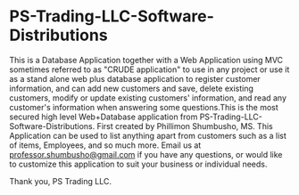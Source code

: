 # PS-Trading-LLC-Software-Distributions
This is a Database Application together with a Web Application using MVC sometimes referred to as "CRUDE application" to use in any project or use it as a stand alone web plus database application to register customer information, and can add new customers and save, delete existing customers, modify or update existing customers' information, and read any customer's information when answering some questions.This is the most secured high level Web+Database application from PS-Trading-LLC-Software-Distributions. First created by Phillimon Shumbusho, MS. This Application can be used to list anything apart from customers such as a list of items, Employees, and so much more. Email us at professor.shumbusho@gmail.com if you have any questions, or would like to customize this application to suit your business or individual needs.

Thank you,
PS Trading LLC.

